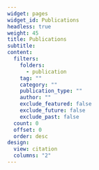 ```yaml
---
widget: pages
widget_id: Publications
headless: true
weight: 45
title: Publications
subtitle:
content:
  filters:
    folders:
      - publication
    tag: ""
    category: ""
    publication_type: ""
    author: ""
    exclude_featured: false
    exclude_future: false
    exclude_past: false
  count: 0
  offset: 0
  order: desc
design:
  view: citation
  columns: "2"
---
```


<!-- {{% callout note %}}
Quickly discover relevant content by [filtering publications](./publication/).
{{% /callout %}} -->
